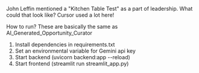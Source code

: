 John Leffin mentioned a "Kitchen Table Test" as a part of leadership. What could that look like?
Cursor used a lot here!

How to run? These are basically the same as AI_Generated_Opportunity_Curator

1. Install dependencies in requirements.txt
2. Set an environmental variable for Gemini api key
3. Start backend (uvicorn backend:app --reload)
4. Start frontend (streamlit run streamlit_app.py)
